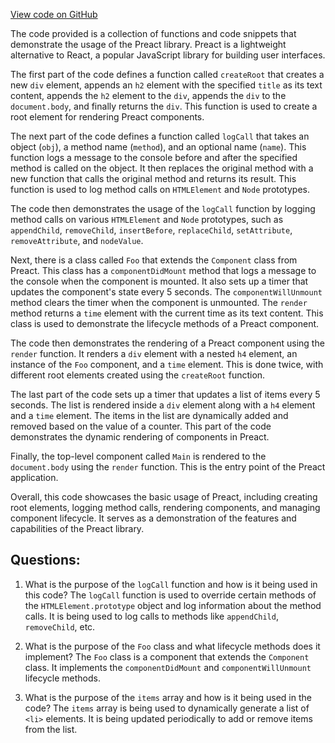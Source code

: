 [View code on GitHub](https://github.com/preactjs/preact/demo/old.js.bak)

The code provided is a collection of functions and code snippets that demonstrate the usage of the Preact library. Preact is a lightweight alternative to React, a popular JavaScript library for building user interfaces.

The first part of the code defines a function called `createRoot` that creates a new `div` element, appends an `h2` element with the specified `title` as its text content, appends the `h2` element to the `div`, appends the `div` to the `document.body`, and finally returns the `div`. This function is used to create a root element for rendering Preact components.

The next part of the code defines a function called `logCall` that takes an object (`obj`), a method name (`method`), and an optional name (`name`). This function logs a message to the console before and after the specified method is called on the object. It then replaces the original method with a new function that calls the original method and returns its result. This function is used to log method calls on `HTMLElement` and `Node` prototypes.

The code then demonstrates the usage of the `logCall` function by logging method calls on various `HTMLElement` and `Node` prototypes, such as `appendChild`, `removeChild`, `insertBefore`, `replaceChild`, `setAttribute`, `removeAttribute`, and `nodeValue`.

Next, there is a class called `Foo` that extends the `Component` class from Preact. This class has a `componentDidMount` method that logs a message to the console when the component is mounted. It also sets up a timer that updates the component's state every 5 seconds. The `componentWillUnmount` method clears the timer when the component is unmounted. The `render` method returns a `time` element with the current time as its text content. This class is used to demonstrate the lifecycle methods of a Preact component.

The code then demonstrates the rendering of a Preact component using the `render` function. It renders a `div` element with a nested `h4` element, an instance of the `Foo` component, and a `time` element. This is done twice, with different root elements created using the `createRoot` function.

The last part of the code sets up a timer that updates a list of items every 5 seconds. The list is rendered inside a `div` element along with a `h4` element and a `time` element. The items in the list are dynamically added and removed based on the value of a counter. This part of the code demonstrates the dynamic rendering of components in Preact.

Finally, the top-level component called `Main` is rendered to the `document.body` using the `render` function. This is the entry point of the Preact application.

Overall, this code showcases the basic usage of Preact, including creating root elements, logging method calls, rendering components, and managing component lifecycle. It serves as a demonstration of the features and capabilities of the Preact library.
## Questions: 
 1. What is the purpose of the `logCall` function and how is it being used in this code? 
The `logCall` function is used to override certain methods of the `HTMLElement.prototype` object and log information about the method calls. It is being used to log calls to methods like `appendChild`, `removeChild`, etc.

2. What is the purpose of the `Foo` class and what lifecycle methods does it implement? 
The `Foo` class is a component that extends the `Component` class. It implements the `componentDidMount` and `componentWillUnmount` lifecycle methods. 

3. What is the purpose of the `items` array and how is it being used in the code? 
The `items` array is being used to dynamically generate a list of `<li>` elements. It is being updated periodically to add or remove items from the list.